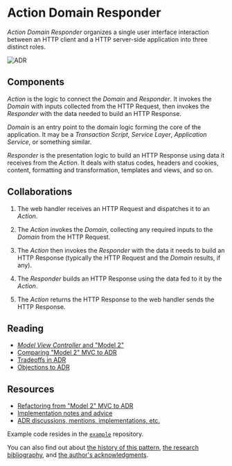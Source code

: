 # Action Domain Responder

_Action Domain Responder_ organizes a single user interface interaction between an HTTP client and a HTTP server-side application into three distinct roles.

![ADR](adr.png)

## Components

_Action_ is the logic to connect the _Domain_ and _Responder_. It invokes the _Domain_ with inputs collected from the HTTP Request, then invokes the _Responder_ with the data needed to build an HTTP Response.

_Domain_ is an entry point to the domain logic forming the core of the application. It may be a _Transaction Script_, _Service Layer_, _Application Service_, or something similar.

_Responder_ is the presentation logic to build an HTTP Response using data it receives from the _Action_. It deals with status codes, headers and cookies, content, formatting and transformation, templates and views, and so on.

## Collaborations

1. The web handler receives an HTTP Request and dispatches it to an _Action_.

1. The _Action_ invokes the _Domain_, collecting any required inputs to the _Domain_ from the HTTP Request.

1. The _Action_ then invokes the _Responder_ with the data it needs to build an HTTP Response (typically the HTTP Request and the _Domain_ results, if any).

1. The _Responder_ builds an HTTP Response using the data fed to it by the _Action_.

1. The _Action_ returns the HTTP Response to the web handler sends the HTTP Response.

## Reading

- [_Model View Controller_ and "Model 2"](./MVC-MODEL-2.md)
- [Comparing "Model 2" MVC to ADR](./ADR.md)
- [Tradeoffs in ADR](./TRADEOFFS.md)
- [Objections to ADR](./OBJECTIONS.md)

## Resources

- [Refactoring from "Model 2" MVC to ADR](./REFACTORING.md)
- [Implementation notes and advice](./IMPLEMENTATION.md)
- [ADR discussions, mentions, implementations, etc.](./MENTIONS.md)

Example code resides in the [`example`](https://github.com/pmjones/adr-example) repository.

You can also find out about [the history of this pattern](./HISTORY.md), [the research bibliography](./BIBLIO.md), and [the author's acknowledgments](./ACKNOWLEDGEMENTS.md).
